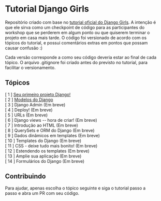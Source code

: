 # Tutorial Django Girls
Repositório criado com base no [tutorial oficial do Django Girls](https://tutorial.djangogirls.org/pt/). A intenção é que ele sirva como um checkpoint de código para as participantes do workshop que se perderem em algum ponto ou que quiserem terminar o projeto em casa mais tarde. O código foi versionado de acordo com os tópicos do tutorial, e possui comentários extras em pontos que possam causar confusão :)

Cada versão corresponde a como seu código deveria estar ao final de cada tópico. O arquivo .gitignore foi criado antes do previsto no tutorial, para facilitar o versionamento.

## Tópicos
[ 1 ] [Seu primeiro projeto Django!](https://github.com/LaylaCsAvila/DjangoGirlsTutorial/releases/tag/V1)<br/>
[ 2 ] [Modelos do Django](https://github.com/LaylaCsAvila/DjangoGirlsTutorial/releases/tag/V2)<br/>
[ 3 ] Django Admin (Em breve)<br/>
[ 4 ] Deploy! (Em breve)<br/>
[ 5 ] URLs (Em breve)<br/>
[ 6 ] Django views -- hora de criar! (Em breve)<br/>
[ 7 ] Introdução ao HTML (Em breve)<br/>
[ 8 ] QuerySets e ORM do Django (Em breve)<br/>
[ 9 ] Dados dinâmicos em templates (Em breve)<br/>
[ 10 ] Templates do Django (Em breve)<br/>
[ 11 ] CSS - deixe tudo mais bonito! (Em breve)<br/>
[ 12 ] Estendendo os templates (Em breve)<br/>
[ 13 ] Amplie sua aplicação (Em breve)<br/>
[ 14 ] Formulários do Django (Em breve)<br/>

## Contribuindo
Para ajudar, apenas escolha o tópico seguinte e siga o tutorial passo a passo e abra um PR com seu código.
